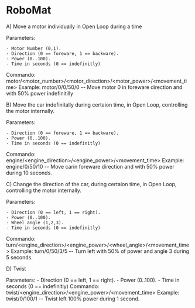 # RoboMat

A) Move a motor individually in Open Loop during a time

Parameters:

	- Motor Number (0,1).
	- Direction (0 == foreware, 1 == backware).
	- Power (0..100).
	- Time in seconds (0 == indefinitly)
Commando:
	motor/<motor_number>/<motor_direction>/<motor_power>/<movement_time>
Example:
	motor/0/0/50/0 -- Move motor 0 in foreware direction and with 50% power indefinitilly

B) Move the car indefinitally  during certaion time,  in Open Loop, controlling the motor internally.

Parameters:

	- Direction (0 == foreware, 1 == backware).
	- Power (0..100).
	- Time in seconds (0 == indefinitly)
Commando:
	engine/<engine_direction>/<engine_power>/<movement_time>
Example:
	engine/0/50/10 -- Move carin foreware direction and with 50% power during 10 seconds.

C) Change the direction of the car, during certaion time, in Open Loop, controlling the motor internally.

Parameters:

	- Direction (0 == left, 1 == right).
	- Power (0..100).
	- Wheel angle (1,2,3).
	- Time in seconds (0 == indefinitly)
Commando:
	turn/<engine_direction>/<engine_power>/<wheel_angle>/<movement_time>
Example:
	turn/0/50/3/5 -- Turn left with 50% of power and angle 3 during 5 seconds.

D) Twist

Parameters:
	- Direction (0 == left, 1 == right).
	- Power (0..100).
	- Time in seconds (0 == indefinitly)
Commando:
	twist/<engine_direction>/<engine_power>/<movement_time>
Example:
	twist/0/100/1 -- Twist left 100% power during 1 second.


